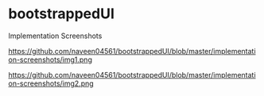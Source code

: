 # bootstrappedUI

Implementation Screenshots

https://github.com/naveen04561/bootstrappedUI/blob/master/implementation-screenshots/img1.png

https://github.com/naveen04561/bootstrappedUI/blob/master/implementation-screenshots/img2.png
